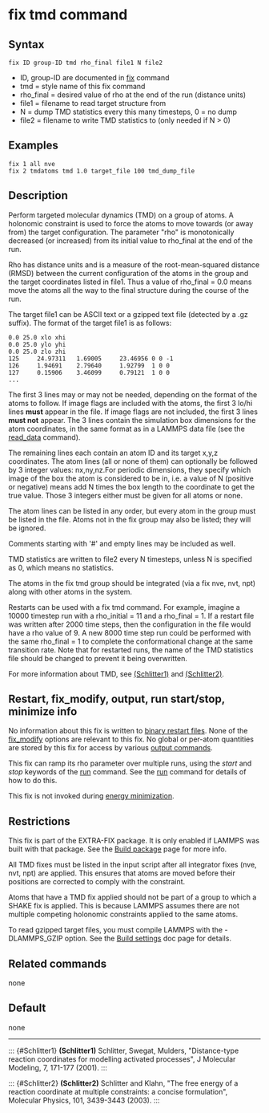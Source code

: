 # fix tmd command

## Syntax

    fix ID group-ID tmd rho_final file1 N file2

-   ID, group-ID are documented in [fix](fix) command
-   tmd = style name of this fix command
-   rho_final = desired value of rho at the end of the run (distance
    units)
-   file1 = filename to read target structure from
-   N = dump TMD statistics every this many timesteps, 0 = no dump
-   file2 = filename to write TMD statistics to (only needed if N \> 0)

## Examples

``` LAMMPS
fix 1 all nve
fix 2 tmdatoms tmd 1.0 target_file 100 tmd_dump_file
```

## Description

Perform targeted molecular dynamics (TMD) on a group of atoms. A
holonomic constraint is used to force the atoms to move towards (or away
from) the target configuration. The parameter \"rho\" is monotonically
decreased (or increased) from its initial value to rho_final at the end
of the run.

Rho has distance units and is a measure of the root-mean-squared
distance (RMSD) between the current configuration of the atoms in the
group and the target coordinates listed in file1. Thus a value of
rho_final = 0.0 means move the atoms all the way to the final structure
during the course of the run.

The target file1 can be ASCII text or a gzipped text file (detected by a
.gz suffix). The format of the target file1 is as follows:

    0.0 25.0 xlo xhi
    0.0 25.0 ylo yhi
    0.0 25.0 zlo zhi
    125     24.97311   1.69005     23.46956 0 0 -1
    126     1.94691    2.79640     1.92799  1 0 0
    127     0.15906    3.46099     0.79121  1 0 0
    ...

The first 3 lines may or may not be needed, depending on the format of
the atoms to follow. If image flags are included with the atoms, the
first 3 lo/hi lines **must** appear in the file. If image flags are not
included, the first 3 lines **must not** appear. The 3 lines contain the
simulation box dimensions for the atom coordinates, in the same format
as in a LAMMPS data file (see the [read_data](read_data) command).

The remaining lines each contain an atom ID and its target x,y,z
coordinates. The atom lines (all or none of them) can optionally be
followed by 3 integer values: nx,ny,nz.For periodic dimensions, they
specify which image of the box the atom is considered to be in, i.e. a
value of N (positive or negative) means add N times the box length to
the coordinate to get the true value. Those 3 integers either must be
given for all atoms or none.

The atom lines can be listed in any order, but every atom in the group
must be listed in the file. Atoms not in the fix group may also be
listed; they will be ignored.

Comments starting with \'#\' and empty lines may be included as well.

TMD statistics are written to file2 every N timesteps, unless N is
specified as 0, which means no statistics.

The atoms in the fix tmd group should be integrated (via a fix nve, nvt,
npt) along with other atoms in the system.

Restarts can be used with a fix tmd command. For example, imagine a
10000 timestep run with a rho_initial = 11 and a rho_final = 1. If a
restart file was written after 2000 time steps, then the configuration
in the file would have a rho value of 9. A new 8000 time step run could
be performed with the same rho_final = 1 to complete the conformational
change at the same transition rate. Note that for restarted runs, the
name of the TMD statistics file should be changed to prevent it being
overwritten.

For more information about TMD, see [(Schlitter1)](Schlitter1) and
[(Schlitter2)](Schlitter2).

## Restart, fix_modify, output, run start/stop, minimize info

No information about this fix is written to [binary restart
files](restart). None of the [fix_modify](fix_modify) options are
relevant to this fix. No global or per-atom quantities are stored by
this fix for access by various [output commands](Howto_output).

This fix can ramp its rho parameter over multiple runs, using the
*start* and *stop* keywords of the [run](run) command. See the
[run](run) command for details of how to do this.

This fix is not invoked during [energy minimization](minimize).

## Restrictions

This fix is part of the EXTRA-FIX package. It is only enabled if LAMMPS
was built with that package. See the [Build package](Build_package) page
for more info.

All TMD fixes must be listed in the input script after all integrator
fixes (nve, nvt, npt) are applied. This ensures that atoms are moved
before their positions are corrected to comply with the constraint.

Atoms that have a TMD fix applied should not be part of a group to which
a SHAKE fix is applied. This is because LAMMPS assumes there are not
multiple competing holonomic constraints applied to the same atoms.

To read gzipped target files, you must compile LAMMPS with the
-DLAMMPS_GZIP option. See the [Build settings](Build_settings) doc page
for details.

## Related commands

none

## Default

none

------------------------------------------------------------------------

::: {#Schlitter1}
**(Schlitter1)** Schlitter, Swegat, Mulders, \"Distance-type reaction
coordinates for modelling activated processes\", J Molecular Modeling,
7, 171-177 (2001).
:::

::: {#Schlitter2}
**(Schlitter2)** Schlitter and Klahn, \"The free energy of a reaction
coordinate at multiple constraints: a concise formulation\", Molecular
Physics, 101, 3439-3443 (2003).
:::
